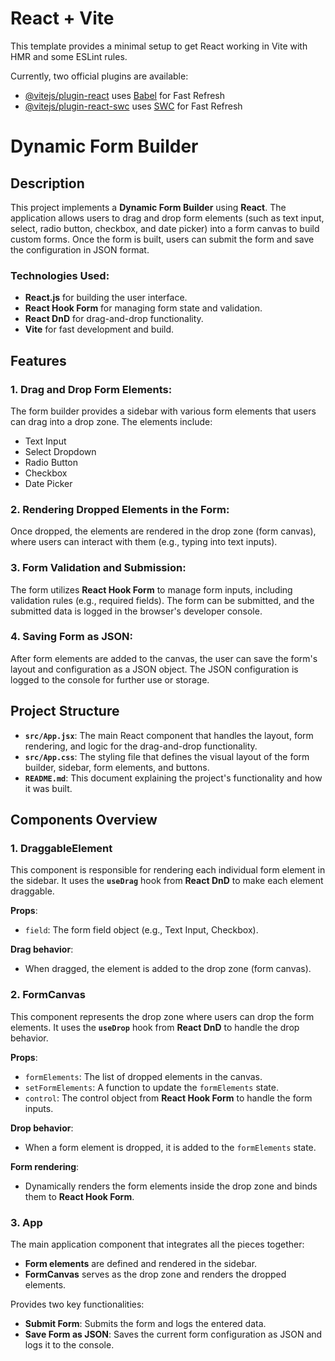 # React + Vite

This template provides a minimal setup to get React working in Vite with HMR and some ESLint rules.

Currently, two official plugins are available:

- [@vitejs/plugin-react](https://github.com/vitejs/vite-plugin-react/blob/main/packages/plugin-react/README.md) uses [Babel](https://babeljs.io/) for Fast Refresh
- [@vitejs/plugin-react-swc](https://github.com/vitejs/vite-plugin-react-swc) uses [SWC](https://swc.rs/) for Fast Refresh

# Dynamic Form Builder

## Description

This project implements a **Dynamic Form Builder** using **React**. The application allows users to drag and drop form elements (such as text input, select, radio button, checkbox, and date picker) into a form canvas to build custom forms. Once the form is built, users can submit the form and save the configuration in JSON format.

### Technologies Used:

- **React.js** for building the user interface.
- **React Hook Form** for managing form state and validation.
- **React DnD** for drag-and-drop functionality.
- **Vite** for fast development and build.

## Features

### 1. Drag and Drop Form Elements:

The form builder provides a sidebar with various form elements that users can drag into a drop zone. The elements include:
- Text Input
- Select Dropdown
- Radio Button
- Checkbox
- Date Picker

### 2. Rendering Dropped Elements in the Form:

Once dropped, the elements are rendered in the drop zone (form canvas), where users can interact with them (e.g., typing into text inputs).

### 3. Form Validation and Submission:

The form utilizes **React Hook Form** to manage form inputs, including validation rules (e.g., required fields). The form can be submitted, and the submitted data is logged in the browser's developer console.

### 4. Saving Form as JSON:

After form elements are added to the canvas, the user can save the form's layout and configuration as a JSON object. The JSON configuration is logged to the console for further use or storage.

## Project Structure

- **`src/App.jsx`**: The main React component that handles the layout, form rendering, and logic for the drag-and-drop functionality.
- **`src/App.css`**: The styling file that defines the visual layout of the form builder, sidebar, form elements, and buttons.
- **`README.md`**: This document explaining the project's functionality and how it was built.

## Components Overview

### 1. DraggableElement

This component is responsible for rendering each individual form element in the sidebar. It uses the **`useDrag`** hook from **React DnD** to make each element draggable.

**Props**:
- `field`: The form field object (e.g., Text Input, Checkbox).

**Drag behavior**:
- When dragged, the element is added to the drop zone (form canvas).

### 2. FormCanvas

This component represents the drop zone where users can drop the form elements. It uses the **`useDrop`** hook from **React DnD** to handle the drop behavior.

**Props**:
- `formElements`: The list of dropped elements in the canvas.
- `setFormElements`: A function to update the `formElements` state.
- `control`: The control object from **React Hook Form** to handle the form inputs.

**Drop behavior**:
- When a form element is dropped, it is added to the `formElements` state.

**Form rendering**:
- Dynamically renders the form elements inside the drop zone and binds them to **React Hook Form**.

### 3. App

The main application component that integrates all the pieces together:
- **Form elements** are defined and rendered in the sidebar.
- **FormCanvas** serves as the drop zone and renders the dropped elements.

Provides two key functionalities:
- **Submit Form**: Submits the form and logs the entered data.
- **Save Form as JSON**: Saves the current form configuration as JSON and logs it to the console.

